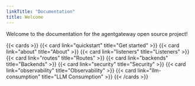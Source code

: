 ```yaml
---
linkTitle: "Documentation"
title: Welcome
---
```


Welcome to the documentation for the agentgateway open source project! 

{{< cards >}}
  {{< card link="quickstart" title="Get started" >}}
  {{< card link="about" title="About" >}}
  {{< card link="listeners" title="Listeners" >}}
  {{< card link="routes" title="Routes" >}}
  {{< card link="backends" title="Backends" >}}
  {{< card link="security" title="Security" >}}
  {{< card link="observability" title="Observability" >}}
  {{< card link="llm-consumption" title="LLM Consumption" >}}
{{< /cards >}}